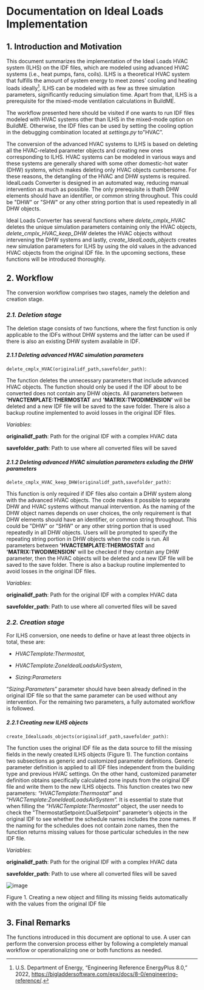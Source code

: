 # **Documentation on Ideal Loads Implementation**

## **1.  Introduction and Motivation**

This document summarizes the implementation of the Ideal Loads HVAC system
(ILHS) on the IDF files, which are modeled using advanced HVAC systems (i.e.,
heat pumps, fans, coils). ILHS is a theoretical HVAC system that fulfills the
amount of system energy to meet zones' cooling and heating loads ideally[^1].
ILHS can be modeled with as few as three simulation parameters, significantly
reducing simulation time. Apart from that, ILHS is a prerequisite for the
mixed-mode ventilation calculations in BuildME.

[^1]: U.S. Department of Energy, “Engineering Reference EnergyPlus 8.0,” 2022,
    https://bigladdersoftware.com/epx/docs/8-0/engineering-reference/.

The workflow presented here should be visited if one wants to run IDF files
modeled with HVAC systems other than ILHS in the mixed-mode option on BuildME.
Otherwise, the IDF files can be used by setting the cooling option in the
debugging combination located at *settings.py* to"HVAC”.

The conversion of the advanced HVAC systems to ILHS is based on deleting all the
HVAC-related parameter objects and creating new ones corresponding to ILHS.
HVAC systems can be modeled in various ways and these systems are generally shared with some other domestic-hot water (DHW)
systems, which makes deleting only HVAC objects cumbersome. For these reasons, the detangling of the HVAC and DHW systems is required. 
IdealLoads Converter is designed in an automated way, reducing manual
intervention as much as possible. The only prerequisite is thath DHW elements should have an identifier, or common string throughout. This could be "DHW" or "SHW" or any other string portion that is used repeatedly in all DHW objects.

Ideal Loads Converter has several functions where *delete_cmplx_HVAC* deletes the unique
simulation parameters containing only the HVAC objects, *delete_cmplx_HVAC_keep_DHW* deletes the HVAC objects without intervening the DHW systems
and lastly, *create_IdealLoads_objects* creates new simulation parameters for ILHS by using
the old values in the advanced HVAC objects from the original IDF file. In the
upcoming sections, these functions will be introduced thoroughly.

## **2.  Workflow**

The conversion workflow comprises two stages, namely the deletion and creation
stage.

### *2.1.  Deletion stage*

The deletion stage consists of two functions, where the first function is only applicable to the IDFs without DHW systems and the latter can be used if there is also an existing DHW system available in IDF.

#### *2.1.1 Deleting advanced HVAC simulation parameters*
 ```delete_cmplx_HVAC(originalidf_path,savefolder_path)```:

The function deletes the unnecessary parameters that include advanced HVAC
objects. The function should only be used if the IDF about to be converted does not contain any DHW objects. 
All parameters between **'HVACTEMPLATE:THERMOSTAT** and **'MATRIX:TWODIMENSION'** will be deleted and a new IDF file will be saved to the save folder.
There is also a backup routine implemented to avoid losses in the original IDF files. 


*Variables*:

**originalidf_path**: Path for the original IDF with a complex HVAC data

**savefolder_path**: Path to use where all converted files will be saved

#### *2.1.2 Deleting advanced HVAC simulation parameters exluding the DHW parameters*
 ```delete_cmplx_HVAC_keep_DHW(originalidf_path,savefolder_path)```:

This function is only required if IDF files also contain a DHW system along
with the advanced HVAC objects.  The code makes it possible to separate DHW and HVAC systems without manual intervention.
As the naming of the DHW object names depends on user choices, the only requirement is that DHW elements should have an identifier, or common string throughout.
This could be "DHW" or "SHW" or any other string portion that is used repeatedly in all DHW objects. Users will be prompted to specify the repeating string portion in DHW objects when the code is run. All parameters between **'HVACTEMPLATE:THERMOSTAT** and **'MATRIX:TWODIMENSION'** will be checked if they contain any DHW parameter, then the HVAC objects will be deleted and a new IDF file will be saved to the save folder. There is also a backup routine implemented to avoid losses in the original IDF files. 

*Variables*:

**originalidf_path**: Path for the original IDF with a complex HVAC data

**savefolder_path**: Path to use where all converted files will be saved




### *2.2.  Creation stage*

For ILHS conversion, one needs to define or have at least three objects in
total, these are:

-   *HVACTemplate:Thermostat,*

-   *HVACTemplate:ZoneIdealLoadsAirSystem,*

-   *Sizing:Parameters*

“*Sizing:Parameter*s” parameter should have been already defined in the original
IDF file so that the same parameter can be used without any intervention. For
the remaining two parameters, a fully automated workflow is followed.


#### *2.2.1 Creating new ILHS objects*
 ```create_IdealLoads_objects(originalidf_path,savefolder_path)```:
 
The function uses the original IDF file as
    the data source to fill the missing fields in the newly created ILHS objects
    (Figure 1). The function contains two subsections as generic and customized
    parameter definitions. Generic parameter definition is applied to all IDF
    files independent from the building type and previous HVAC settings. On the
    other hand, customized parameter definition obtains specifically calculated
    zone inputs from the original IDF file and write them to the new ILHS
    objects. This function creates two new parameters:
    *“HVACTemplate:Thermostat”* and “*HVACTemplate:ZoneIdealLoadsAirSystem”.* It
    is essential to state that when filling the *“HVACTemplate:Thermostat”*
    object, the user needs to check the "ThermostatSetpoint:DualSetpoint"
    parameter’s objects in the original IDF to see whether the schedule names
    includes the zone names. If the naming for the schedules does not contain
    zone names, then the function returns missing values for those particular
    schedules in the new IDF file.
    
*Variables*:

**originalidf_path**: Path for the original IDF with a complex HVAC data

**savefolder_path**: Path to use where all converted files will be saved

![image](https://user-images.githubusercontent.com/33637609/155561450-d85c7d8d-775a-4992-8c6a-64d1e641d97a.png)
                            
Figure 1. Creating a new object and filling its missing fields automatically
with the values from the original IDF file

## **3.  Final Remarks**

The functions introduced in this document are optional to use. A user can
perform the conversion process either by following a completely manual workflow
or operationalizing one or both functions as needed.
